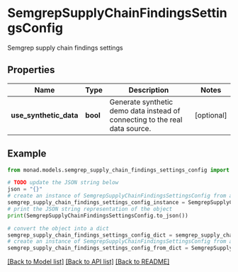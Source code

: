 # SemgrepSupplyChainFindingsSettingsConfig

Semgrep supply chain findings settings

## Properties

Name | Type | Description | Notes
------------ | ------------- | ------------- | -------------
**use_synthetic_data** | **bool** | Generate synthetic demo data instead of connecting to the real data source. | [optional] 

## Example

```python
from monad.models.semgrep_supply_chain_findings_settings_config import SemgrepSupplyChainFindingsSettingsConfig

# TODO update the JSON string below
json = "{}"
# create an instance of SemgrepSupplyChainFindingsSettingsConfig from a JSON string
semgrep_supply_chain_findings_settings_config_instance = SemgrepSupplyChainFindingsSettingsConfig.from_json(json)
# print the JSON string representation of the object
print(SemgrepSupplyChainFindingsSettingsConfig.to_json())

# convert the object into a dict
semgrep_supply_chain_findings_settings_config_dict = semgrep_supply_chain_findings_settings_config_instance.to_dict()
# create an instance of SemgrepSupplyChainFindingsSettingsConfig from a dict
semgrep_supply_chain_findings_settings_config_from_dict = SemgrepSupplyChainFindingsSettingsConfig.from_dict(semgrep_supply_chain_findings_settings_config_dict)
```
[[Back to Model list]](../README.md#documentation-for-models) [[Back to API list]](../README.md#documentation-for-api-endpoints) [[Back to README]](../README.md)


